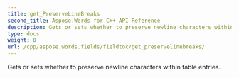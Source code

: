 ```yaml
---
title: get_PreserveLineBreaks
second_title: Aspose.Words for C++ API Reference
description: Gets or sets whether to preserve newline characters within table entries. 
type: docs
weight: 0
url: /cpp/aspose.words.fields/fieldtoc/get_preservelinebreaks/
---
```


Gets or sets whether to preserve newline characters within table entries. 

